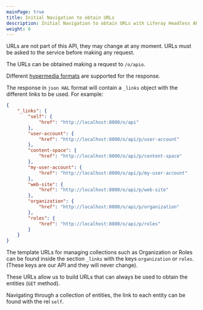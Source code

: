 ```yaml
---
mainPage: true
title: Initial Navigation to obtain URLs
description: Initial Navigation to obtain URLs with Liferay Headless APIs
weight: 6
---
```


URLs are not part of this API, they may change at any moment. URLs must be asked to the service before making any request.

The URLs can be obtained making a request to `/o/apio`.

Different [hypermedia formats](/docs/general/hypermedia-types.html) are supported for the response.

The response in `json HAL` format will contain a `_links` object with the different links to be used. For example: 

```json
{
    "_links": {
        "self": {
            "href": "http://localhost:8080/o/api"
        },
        "user-account": {
            "href": "http://localhost:8080/o/api/p/user-account"
        },
        "content-space": {
            "href": "http://localhost:8080/o/api/p/content-space"
        },
        "my-user-account": {
            "href": "http://localhost:8080/o/api/p/my-user-account"
        },
        "web-site": {
            "href": "http://localhost:8080/o/api/p/web-site"
        },
        "organization": {
            "href": "http://localhost:8080/o/api/p/organization"
        },
        "roles": {
            "href": "http://localhost:8080/o/api/p/roles"
        }
    }
}
```

The template URLs for managing collections such as Organization or Roles can be
found inside the section `_links` with the keys `organization` or `roles`.
(These keys are our API and they will never change). 

These URLs allow us to build URLs that can always be used to obtain the entities (`GET` method).

Navigating through a collection of entities, the link to each entity can be found with the rel `self`. 